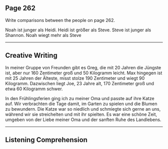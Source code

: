 ## Page 262 

Write comparisons between the people on page 262. 

Noah ist junger als Heidi. Heidi ist größer als Steve. Steve ist junger als Shannon.
Noah wiegt mehr als Steve

****
## Creative Writing

In meiner Gruppe von Freunden gibt es Greg, die mit 20 Jahren die Jüngste ist, aber nur 160 Zentimeter groß und 50 Kilogramm leicht. Max hingegen ist mit 25 Jahren der Älteste, misst stolze 190 Zentimeter und wiegt 90 Kilogramm. Dazwischen liegt Joe, 23 Jahre alt, 170 Zentimeter groß und etwa 60 Kilogramm schwer.

In den Frühlingsferien ging ich zu meiner Oma und passte auf ihre Katze auf. Wir verbrachten die Tage damit, im Garten zu spielen und die Blumen zu bewundern. Die Katze war so niedlich und schmiegte sich gerne an uns, während wir sie streichelten und mit ihr spielten. Es war eine schöne Zeit, umgeben von der Liebe meiner Oma und der sanften Ruhe des Landlebens.

****
## Listening Comprehension

